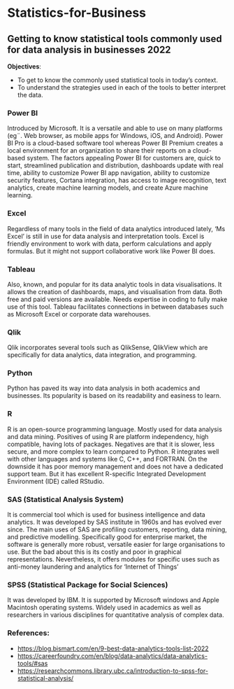 # Statistics-for-Business

## Getting to know statistical tools commonly used for data analysis in businesses 2022

**Objectives**:
-	To get to know the commonly used statistical tools in today’s context. 
-	To understand the strategies used in each of the tools to better interpret the data. 

### Power BI
Introduced by Microsoft. It is a versatile and able to use on many platforms (eg¨. Web browser, as mobile apps for Windows, iOS, and Android). Power BI Pro is a cloud-based software tool whereas Power BI Premium creates a local environment for an organization to share their reports on a cloud-based system. The factors appealing Power BI for customers are, quick to start, streamlined publication and distribution, dashboards update with real time, ability to customize Power BI app navigation, ability to customize security features, Cortana integration, has access to image recognition, text analytics, create machine learning models, and create Azure machine learning. 

### Excel 
Regardless of many tools in the field of data analytics introduced lately, ‘Ms Excel’ is still in use for data analysis and interpretation tools. Excel is friendly environment to work with data, perform calculations and apply formulas. But it might not support collaborative work like Power BI does. 

### Tableau
Also, known, and popular for its data analytic tools in data visualisations. It allows the creation of dashboards, maps, and visualisation from data. Both free and paid versions are available. Needs expertise in coding to fully make use of this tool. Tableau facilitates connections in between databases such as Microsoft Excel or corporate data warehouses. 

### Qlik 
Qlik incorporates several tools such as QlikSense, QlikView which are specifically for data analytics, data integration, and programming. 

### Python 
Python has paved its way into data analysis in both academics and businesses. Its popularity is based on its readability and easiness to learn. 

### R 
R is an open-source programming language. Mostly used for data analysis and data mining. Positives of using R are platform independency, high compatible, having lots of packages. Negatives are that it is slower, less secure, and more complex to learn compared to Python. 
R integrates well with other languages and systems like C, C++, and FORTRAN. On the downside it has poor memory management and does not have a dedicated support team. But it has excellent R-specific Integrated Development Environment (IDE) called RStudio.                                                                                                                                                                    
   
### SAS (Statistical Analysis System)
It is commercial tool which is used for business intelligence and data analytics. It was developed by SAS institute in 1960s and has evolved ever since. The main uses of SAS are profiling customers, reporting, data mining, and predictive modelling. Specifically good for enterprise market, the software is generally more robust, versatile easier for large organisations to use. But the bad about this is its costly and poor in graphical representations. Nevertheless, it offers modules for specific uses such as anti-money laundering and analytics for ‘Internet of Things’

### SPSS (Statistical Package for Social Sciences)
It was developed by IBM. It is supported by Microsoft windows and Apple Macintosh operating systems. Widely used in academics as well as researchers in various disciplines for quantitative analysis of complex data.   

### References:

-	https://blog.bismart.com/en/9-best-data-analytics-tools-list-2022 
-	https://careerfoundry.com/en/blog/data-analytics/data-analytics-tools/#sas 
-	https://researchcommons.library.ubc.ca/introduction-to-spss-for-statistical-analysis/ 

